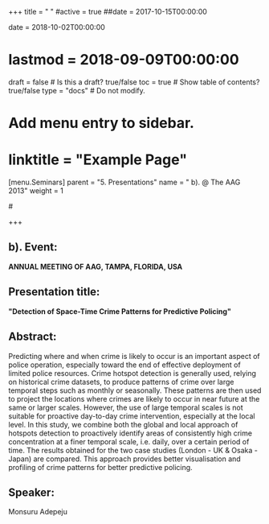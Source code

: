 +++
title = " "
#active = true
##date = 2017-10-15T00:00:00

date = 2018-10-02T00:00:00
# lastmod = 2018-09-09T00:00:00

draft = false  # Is this a draft? true/false
toc = true  # Show table of contents? true/false
type = "docs"  # Do not modify.

# Add menu entry to sidebar.
# linktitle = "Example Page"
[menu.Seminars]
  parent = "5. Presentations"
  name = " b). @ The AAG 2013"
  weight = 1
 
#[]("/tutorial/tutor_eg_021018_files/featured.jpg"")

+++

## **b). Event:**

**ANNUAL MEETING OF AAG, TAMPA, FLORIDA, USA**

## **Presentation title:**

**"Detection of Space-Time Crime Patterns for Predictive Policing"**

## **Abstract:**

Predicting where and when crime is likely to occur is an important aspect of police operation, especially toward the end of effective deployment of limited police resources. Crime hotspot detection is generally used, relying on historical crime datasets,  to produce patterns of crime over large temporal steps such as monthly or seasonally. These patterns are then used to project the locations where crimes are likely to occur in near future at the same or larger scales. However, the use of large temporal scales is not suitable for proactive day-to-day crime intervention, especially at the local level.  In this study, we combine both the global and local approach of hotspots detection to proactively identify areas of consistently high crime concentration at a finer temporal scale, i.e. daily, over a certain period of time. The results obtained for the two case studies (London - UK & Osaka - Japan) are compared.  This approach provides better visualisation and profiling of crime patterns for better predictive policing.

## **Speaker:**
Monsuru Adepeju



